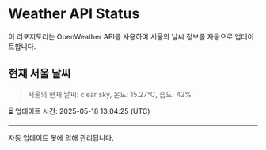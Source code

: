 
# Weather API Status

이 리포지토리는 OpenWeather API를 사용하여 서울의 날씨 정보를 자동으로 업데이트합니다.

## 현재 서울 날씨
> 서울의 현재 날씨: clear sky, 온도: 15.27°C, 습도: 42%

⏳ 업데이트 시간: 2025-05-18 13:04:25 (UTC)

---
자동 업데이트 봇에 의해 관리됩니다.
